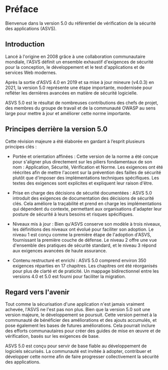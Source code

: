 # Préface

Bienvenue dans la version 5.0 du référentiel de vérification de la sécurité des applications (ASVS).

## Introduction

Lancé à l'origine en 2008 grâce à une collaboration communautaire mondiale, l'ASVS définit un ensemble exhaustif d'exigences de sécurité pour la conception, le développement et le test d'applications et de services Web modernes.

Après la sortie d'ASVS 4.0 en 2019 et sa mise à jour mineure (v4.0.3) en 2021, la version 5.0 représente une étape importante, modernisée pour refléter les dernières avancées en matière de sécurité logicielle.

ASVS 5.0 est le résultat de nombreuses contributions des chefs de projet, des membres du groupe de travail et de la communauté OWASP au sens large pour mettre à jour et améliorer cette norme importante.

## Principes derrière la version 5.0

Cette révision majeure a été élaborée en gardant à l’esprit plusieurs principes clés :

* Portée et orientation affinées : Cette version de la norme a été conçue pour s'aligner plus directement sur les piliers fondamentaux de son nom : Application, Sécurité, Vérification et Norme. Les exigences ont été réécrites afin de mettre l'accent sur la prévention des failles de sécurité plutôt que d'imposer des implémentations techniques spécifiques. Les textes des exigences sont explicites et expliquent leur raison d'être.

* Prise en charge des décisions de sécurité documentées : ASVS 5.0 introduit des exigences de documentation des décisions de sécurité clés. Cela améliore la traçabilité et prend en charge les implémentations qui dépendent du contexte, permettant aux organisations d'adapter leur posture de sécurité à leurs besoins et risques spécifiques.

* Niveaux mis à jour : Bien qu'ASVS conserve son modèle à trois niveaux, les définitions des niveaux ont évolué pour faciliter son adoption. Le niveau 1 est conçu comme la première étape de l'adoption d'ASVS, fournissant la première couche de défense. Le niveau 2 offre une vue d'ensemble des pratiques de sécurité standard, et le niveau 3 répond aux exigences avancées de haute assurance.

* Contenu restructuré et enrichi : ASVS 5.0 comprend environ 350 exigences réparties en 17 chapitres. Les chapitres ont été réorganisés pour plus de clarté et de praticité. Un mappage bidirectionnel entre les versions 4.0 et 5.0 est fourni pour faciliter la migration.

## Regard vers l'avenir

Tout comme la sécurisation d'une application n'est jamais vraiment achevée, l'ASVS ne l'est pas non plus. Bien que la version 5.0 soit une version majeure, le développement se poursuit. Cette version permet à la communauté de bénéficier des améliorations et des ajouts accumulés, et pose également les bases de futures améliorations. Cela pourrait inclure des efforts communautaires pour créer des guides de mise en œuvre et de vérification, basés sur les exigences de base.

ASVS 5.0 est conçu pour servir de base fiable au développement de logiciels sécurisés. La communauté est invitée à adopter, contribuer et développer cette norme afin de faire progresser collectivement la sécurité des applications.
